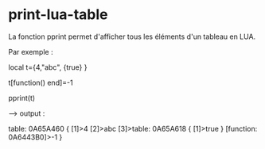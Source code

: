 # print-lua-table
La fonction pprint permet d'afficher tous les éléments d'un tableau en LUA.


Par exemple :

local t={4,"abc", {true} }

t[function() end]=-1

pprint(t)

--> output :

table: 0A65A460 {
  [1]>4
  [2]>abc
  [3]>table: 0A65A618 {
           [1]>true
         }
  [function: 0A6443B0]>-1
}
